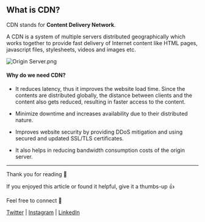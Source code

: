 ## What is CDN?

CDN stands for **Content Delivery Network**. 

A CDN is a system of multiple servers distributed geographically which works together to provide fast delivery of Internet content like HTML pages, javascript files, stylesheets, videos and images etc.

![Origin Server.png](https://cdn.hashnode.com/res/hashnode/image/upload/v1624993553169/hhgFOiQbH.png)


#### Why do we need CDN?

- It reduces latency, thus it improves the website load time. Since the contents are distributed globally, the distance between clients and the content also gets reduced, resulting in faster access to the content.

- Minimize downtime and increases availability due to their distributed nature.

- Improves website security by providing DDoS mitigation and using secured and updated  SSL/TLS certificates.

- It also helps in reducing bandwidth consumption costs of the origin server.

---

Thank you for reading 🙏

If you enjoyed this article or found it helpful, give it a thumbs-up 👍

Feel free to connect 👋

[Twitter](https://twitter.com/kakatibibek) | [Instagram](https://instagram.com/bibekkakati) | [LinkedIn](https://linkedin.com/in/bibekkakati)
